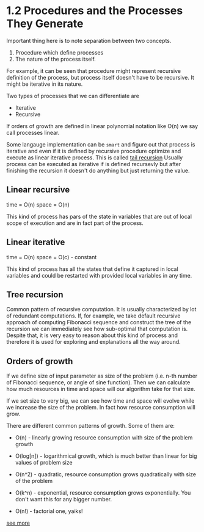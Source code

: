 # 1.2 Procedures and the Processes They Generate

Important thing here is to note separation between two concepts.

1. Procedure which define processes
2. The nature of the process itself.

For example, it can be seen that procedure might represent recursive
definition of the process, but process itself doesn't have to be
recursive. It might be iterative in its nature.

Two types of processes that we can differentiate are 

* Iterative
* Recursive

If orders of growth are defined in linear polynomial notation like O(n)
we say call processes linear.

Some langauge implementation can be `smart` and figure out that process
is iterative and even if it is defined by recursive procedure optimize
and execute as linear iterative process. This is called [tail recursion](http://c2.com/cgi/wiki?TailRecursion) 
Usually process can be executed as iterative if is defined recursevly
but after finishing the recursion it doesn't do anything but just
returning the value.

## Linear recursive

time = O(n)
space = O(n)

This kind of process has pars of the state in variables that are out of
local scope of execution and are in fact part of the process.

## Linear iterative

time = O(n)
space = O(c) - constant

This kind of process has all the states that define it captured in local
variables and could be restarted with provided local variables in any
time.


## Tree recursion

Common pattern of recursive computation. It is usually characterized by
lot of redundant computations. If, for example, we take default
recursive approach of computing Fibonacci sequence and construct the
tree of the recursion we can immediately see how sub-optimal that
computation is. Despite that, it is very easy to reason about this kind
of process and therefore it is used for exploring and explanations all
the way around.

## Orders of growth

If we define size of input parameter as size of the problem (i.e. n-th
number of Fibonacci sequence, or angle of sine function). Then we can
calculate how much resources in time and space will our algorithm take
for that size.

If we set size to very big, we can see how time and space will evolve
while we increase the size of the problem. In fact how resource
consumption will grow.

There are different common patterns of growth. Some of them are:

* O(n) - linearly growing resource consumption with size of the problem
growth

* O(log[n]) - logarithmical growth, which is much better than linear for
big values of problem size

* O(n^2) - quadratic, resource consumption grows quadratically with size 
of the problem

* O(k^n) - exponential, resource consumption grows exponentially. You 
don't want this for any bigger number.

* O(n!) - factorial one, yaiks!

[see more](http://introcs.cs.princeton.edu/java/41analysis/)

